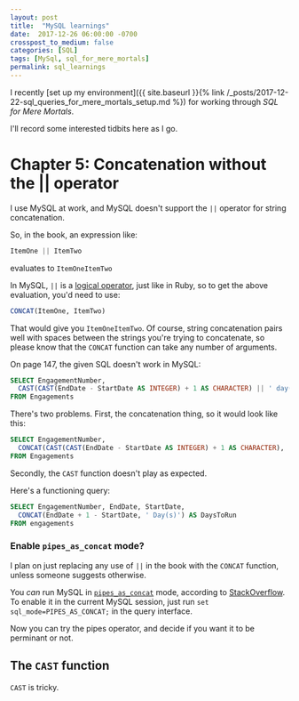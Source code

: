 ```yaml
---
layout: post
title:  "MySQL learnings"
date:  2017-12-26 06:00:00 -0700
crosspost_to_medium: false
categories: [SQL]
tags: [MySql, sql_for_mere_mortals]
permalink: sql_learnings
---
```


I recently [set up my environment]({{ site.baseurl }}{% link /_posts/2017-12-22-sql_queries_for_mere_mortals_setup.md %}) for working through _SQL for Mere Mortals_.

I'll record some interested tidbits here as I go.

# Chapter 5: Concatenation without the || operator

I use MySQL at work, and MySQL doesn't support the `||` operator for string concatenation.

So, in the book, an expression like:

```sql
ItemOne || ItemTwo
```
evaluates to `ItemOneItemTwo`

<!--more-->
In MySQL, `||` is a [logical operator](https://dev.mysql.com/doc/refman/5.7/en/logical-operators.html#operator_or), just like in Ruby, so to get the above evaluation, you'd need to use:

```sql
CONCAT(ItemOne, ItemTwo)
```

That would give you `ItemOneItemTwo`. Of course, string concatenation pairs well with spaces between the strings you're trying to concatenate, so please know that the `CONCAT` function can take any number of arguments.

On page 147, the given SQL doesn't work in MySQL:

```sql
SELECT EngagementNumber,
  CAST(CAST(EndDate - StartDate AS INTEGER) + 1 AS CHARACTER) || ' day(s)' AS DueToRun
FROM Engagements
```

There's two problems. First, the concatenation thing, so it would look like this:

```sql
SELECT EngagementNumber,
  CONCAT(CAST(CAST(EndDate - StartDate AS INTEGER) + 1 AS CHARACTER), ' day(s)') AS DueToRun
FROM Engagements
```

Secondly, the `CAST` function doesn't play as expected.

Here's a functioning query:

```sql
SELECT EngagementNumber, EndDate, StartDate,
  CONCAT(EndDate + 1 - StartDate, ' Day(s)') AS DaysToRun
FROM engagements
```
### Enable `pipes_as_concat` mode?

I plan on just replacing any use of `||` in the book with the `CONCAT` function, unless someone suggests otherwise.

You _can_ run MySQL in [`pipes_as_concat`](https://dev.mysql.com/doc/refman/5.7/en/sql-mode.html#sqlmode_pipes_as_concat) mode, according to [StackOverflow](https://stackoverflow.com/a/24777235/3210178). To enable it in the current MySQL session, just run `set sql_mode=PIPES_AS_CONCAT;` in the query interface.

Now you can try the pipes operator, and decide if you want it to be perminant or not.


## The `CAST` function

`CAST` is tricky.
